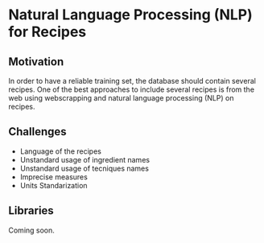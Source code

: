 # Natural Language Processing (NLP) for Recipes

## Motivation

In order to have a reliable training set, the database should contain several recipes. One of the best approaches to include several recipes is from the web using webscrapping and natural language processing (NLP) on recipes. 

## Challenges

- Language of the recipes
- Unstandard usage of ingredient names
- Unstandard usage of tecniques names
- Imprecise measures 
- Units Standarization

## Libraries

Coming soon. 